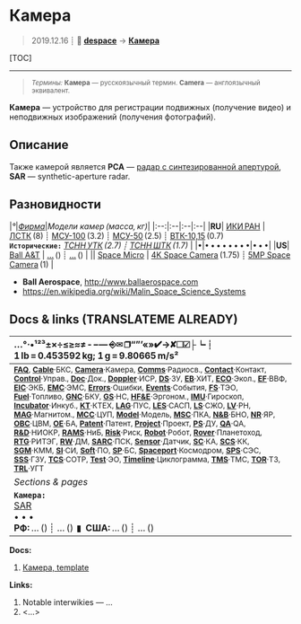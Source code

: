 # Камера
> 2019.12.16 ┊ **🚀 [despace](index.md)** → **[Камера](camera.md)**

[TOC]

---

> <small>*Термины:* **Камера** — русскоязычный термин. **Camera** — англоязычный эквивалент.</small>

**Камера** — устройство для регистрации подвижных (получение видео) и неподвижных изображений (получения фотографий).



## Описание
Также камерой является **РСА** — [радар с синтезированной апертурой](synthetic_aperture_radar.md), **SAR** — synthetic-aperture radar.



## Разновидности
|*°*|*[Фирма](contact.md)*|*Модели камер (масса, кг)*|
|:--:|:--|:--|:--|
|**RU**| [ИКИ РАН](03_iki_ras.md) | [ЛСТК](lstk.md) (8) ┊ [МСУ-100](msu_100.md) (3.2) ┊ [МСУ-50](msu_50.md) (2.5) ┊ [ВТК-10,15](vtk_1015.md) (0.7)<br> **`Исторические:`** *[ТСНН УТК](tsnn_utk.md) (2.7) ┊ [ТСНН ШТК](tsnn_shtk.md) (1.7)*  |
|•|• • • • • • • •|• • •|
|**US**| [Ball A&T](03_ball_at.md) | […](.md) () ┊ […](.md) ()  |
|| [Space Micro](space_micro.md) | [4K Space Camera](4k_space_camera.md) (1.75) ┊ [5MP Space Camera](5mp_space_camera.md) (1)  |

   - **Ball Aerospace**, <http://www.ballaerospace.com>
   - <https://en.wikipedia.org/wiki/Malin_Space_Science_Systems>



<p style="page-break-after:always"> </p>

## Docs & links (TRANSLATEME ALREADY)
|…°·•¹²³±×÷≤≥≈≠ ‑ −— ⎆✉ ❐“”’«»✔→✘☐☑├┕┆ 1 lb = 0.453592 kg; 1 g = 9.80665 m/s²|
|:--|
|<small>**[FAQ](faq.md)**, **[Cable](cable.md)**·БКС, **[Camera](camera.md)**·Камера, **[Comms](comms.md)**·Радиосв., **[Contact](contact.md)**·Контакт, **[Control](control.md)**·Управ., **[Doc](doc.md)**·Док., **[Doppler](doppler.md)**·ИСР, **[DS](ds.md)**·ЗУ, **[EB](eb.md)**·ХИТ, **[ECO](ecology.md)**·Экол., **[EF](ef.md)**·ВВФ, **[ElC](elc.md)**·ЭКБ, **[EMC](emc.md)**·ЭМС, **[Errors](error.md)**·Ошибки, **[Events](event.md)**·События, **[FS](fs.md)**·ТЭО, **[Fuel](fuel.md)**·Топливо, **[GNC](gnc.md)**·БКУ, **[GS](scs.md)**·НС, **[HF&E](hfe.md)**·Эргоном., **[IMU](imu.md)**·Гироскоп, **[Incubator](incubator.md)**·Инкуб., **[KT](kt.md)**·КТЕХ, **[LAG](lag.md)**·ПУC, **[LES](les.md)**·САСП, **[LS](ls.md)**·СЖО, **[LV](lv.md)**·РН, **[MAG](mag.md)**·Магнитом., **[MCC](mcc.md)**·ЦУП, **[Model](model.md)**·Модель, **[MSC](sc.md)**·ПКА, **[N&B](nnb.md)**·БНО, **[NR](nr.md)**·ЯР, **[OBC](obc.md)**·ЦВМ, **[OE](oe.md)**·БА, **[Patent](патент.md)**·Патент, **[Project](project.md)**·Проект, **[PS](ps.md)**·ДУ, **[QA](quality.md)**·QA, **[R&D](rnd.md)**·НИОКР, **[RAMS](rams.md)**·НиБ, **[Risk](risk.md)**·Риск, **[Robot](robotics.md)**·Робот, **[Rover](rover.md)**·Планетоход, **[RTG](rtg.md)**·РИТЭГ, **[RW](rw.md)**·ДМ, **[SARC](sarc.md)**·ПСК, **[Sensor](sensor.md)**·Датчик, **[SC](sc.md)**·КА, **[SCS](scs.md)**·КК, **[SGM](sgm.md)**·КММ, **[SI](si.md)**·СИ, **[Soft](soft.md)**·ПО, **[SP](sp.md)**·БС, **[Spaceport](spaceport.md)**·Космодром, **[SPS](sps.md)**·СЭС, **[SSS](sss.md)**·ГЗУ, **[TCS](tcs.md)**·СОТР, **[Test](test.md)**·ЭО, **[Timeline](timeline.md)**·Циклограмма, **[TMS](tms.md)**·ТМС, **[TOR](tor.md)**·ТЗ, **[TRL](trl.md)**·УГТ</small>|
|*Sections & pages*|
|**`Камера:`**<br> [SAR](synthetic_aperture_radar.md) <br>• • •<br> **РФ:** … () ┊ … ()  ▮  **США:** … () ┊ … () |

**Docs:**

   1. [Камера, template](template_camera.md)

**Links:**

   1. Notable interwikies — …
   1. <…>
